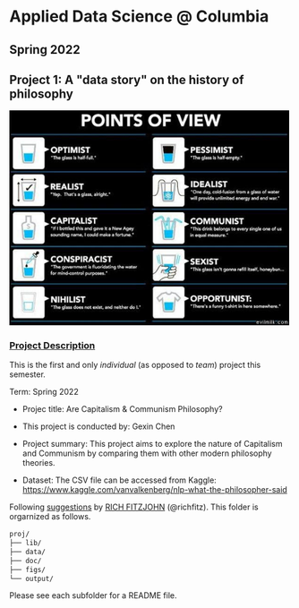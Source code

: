 # Applied Data Science @ Columbia
## Spring 2022
## Project 1: A "data story" on the history of philosophy

<img src="figs/100126-the-glass.jpeg" width="500">

### [Project Description](doc/)
This is the first and only *individual* (as opposed to *team*) project this semester. 

Term: Spring 2022

+ Projec title: Are Capitalism & Communism Philosophy?
+ This project is conducted by: Gexin Chen

+ Project summary: This project aims to explore the nature of Capitalism and Communism by comparing them with other modern philosophy theories.
+ Dataset: The CSV file can be accessed from Kaggle: https://www.kaggle.com/vanvalkenberg/nlp-what-the-philosopher-said

Following [suggestions](http://nicercode.github.io/blog/2013-04-05-projects/) by [RICH FITZJOHN](http://nicercode.github.io/about/#Team) (@richfitz). This folder is orgarnized as follows.

```
proj/
├── lib/
├── data/
├── doc/
├── figs/
└── output/
```

Please see each subfolder for a README file.
